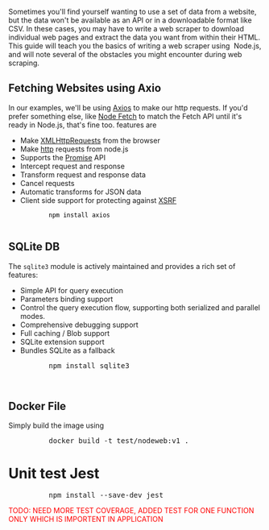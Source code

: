 <!-- #######  YAY, I AM THE SOURCE EDITOR! #########-->
<p>Sometimes you'll find yourself wanting to use a set of data from a website, but the data won't be available as an API or in a downloadable format like CSV. In these cases, you may have to write a web scraper to download individual web pages and extract the data you want from within their HTML. This guide will teach you the basics of writing a web scraper using&nbsp; Node.js, and will note several of the obstacles you might encounter during web scraping.</p>
<h2 id="fetching-websites">Fetching Websites using Axio</h2>
<p>In our examples, we'll be using&nbsp;<a href="https://axios-http.com/docs/intro">Axios</a>&nbsp;to make our http requests. If you'd prefer something else, like&nbsp;<a href="https://www.npmjs.com/package/node-fetch">Node Fetch</a> to match the Fetch API until it's ready in Node.js, that's fine too. features are</p>
<ul>
<li>Make&nbsp;<a href="https://developer.mozilla.org/en-US/docs/Web/API/XMLHttpRequest" rel="nofollow">XMLHttpRequests</a>&nbsp;from the browser</li>
<li>Make&nbsp;<a href="http://nodejs.org/api/http.html" rel="nofollow">http</a>&nbsp;requests from node.js</li>
<li>Supports the&nbsp;<a href="https://developer.mozilla.org/en-US/docs/Web/JavaScript/Reference/Global_Objects/Promise" rel="nofollow">Promise</a>&nbsp;API</li>
<li>Intercept request and response</li>
<li>Transform request and response data</li>
<li>Cancel requests</li>
<li>Automatic transforms for JSON data</li>
<li>Client side support for protecting against&nbsp;<a href="http://en.wikipedia.org/wiki/Cross-site_request_forgery" rel="nofollow">XSRF</a></li>
</ul>
<pre class="language-sh" style="padding-left: 80px;"><span style="color: #000000;"><code class="language-sh">npm install axios</code></span><span style="color: #000000; background-color: #000000;"><code class="language-sh"><br /><br /></code></span></pre>
<h2 id="fetching-websites">SQLite DB</h2>
<p>The&nbsp;<code>sqlite3</code>&nbsp;module is actively maintained and provides a rich set of features:</p>
<ul>
<li>Simple API for query execution</li>
<li>Parameters binding support</li>
<li>Control the query execution flow, supporting both serialized and parallel modes.</li>
<li>Comprehensive debugging support</li>
<li>Full caching / Blob support</li>
<li>SQLite extension support</li>
<li>Bundles SQLite as a fallback</li>
</ul>
<pre style="padding-left: 80px;">npm install sqlite3</pre>
<p>&nbsp;</p>
<h2 id="fetching-websites">Docker File</h2>
<p>Simply build the image using&nbsp;</p>
<pre style="padding-left: 80px;">docker build -t test/nodeweb:v1 .</pre>

# Unit test Jest

<pre style="padding-left: 80px;">npm install --save-dev jest </pre>

<p style="color:red;">TODO: NEED MORE TEST COVERAGE, ADDED TEST FOR ONE FUNCTION ONLY WHICH IS IMPORTENT IN APPLICATION <p>
